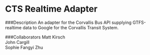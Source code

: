 CTS Realtime Adapter
====================
###Description
An adapter for the Corvallis Bus API supplying GTFS-realtime data to Google for the Corvallis Transit System.

###Collaborators
Matt Kirsch  
John Cargill  
Sophie Fangyi Zhu  
